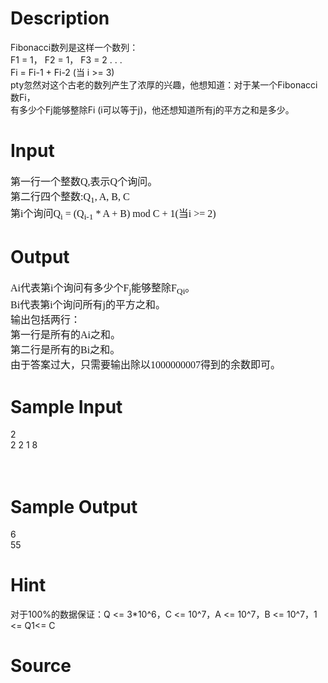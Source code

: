 
# Description

<div class="content"><p class="NOI1" style="margin: 0cm 0cm 0pt"></p>
<div>Fibonacci数列是这样一个数列：</div>
<div>F1 = 1， F2 = 1， F3 = 2 . . .</div>
<div>Fi = Fi-1 + Fi-2 (当 i &gt;= 3)</div>
<div>pty忽然对这个古老的数列产生了浓厚的兴趣，他想知道：对于某一个Fibonacci数Fi，</div>
<div>有多少个Fj能够整除Fi (i可以等于j)，他还想知道所有j的平方之和是多少。</div>
<p></p></div>

# Input

<div class="content"><p class="NOI1" style="margin: 0cm 0cm 0pt"><span style="font-size: medium"><span style="font-family: 宋体; mso-ascii-font-family: &#39;Times New Roman&#39;; mso-hansi-font-family: &#39;Times New Roman&#39;">第一行一个整数</span><span lang="EN-US"><font face="Times New Roman">Q,</font></span><span style="font-family: 宋体; mso-ascii-font-family: &#39;Times New Roman&#39;; mso-hansi-font-family: &#39;Times New Roman&#39;">表示</span><span lang="EN-US"><font face="Times New Roman">Q</font></span><span style="font-family: 宋体; mso-ascii-font-family: &#39;Times New Roman&#39;; mso-hansi-font-family: &#39;Times New Roman&#39;">个询问。</span></span></p>
<p class="NOI1" style="margin: 0cm 0cm 0pt"><span style="font-size: medium"><span style="font-family: 宋体; mso-ascii-font-family: &#39;Times New Roman&#39;; mso-hansi-font-family: &#39;Times New Roman&#39;">第二行四个整数</span><span lang="EN-US"><font face="Times New Roman">:Q<sub>1</sub>, A, B, C</font></span></span></p>
<p class="NOI1" style="margin: 0cm 0cm 0pt"><span style="font-size: medium"><span style="font-family: 宋体; mso-ascii-font-family: &#39;Times New Roman&#39;; mso-hansi-font-family: &#39;Times New Roman&#39;">第</span><span lang="EN-US"><font face="Times New Roman">i</font></span><span style="font-family: 宋体; mso-ascii-font-family: &#39;Times New Roman&#39;; mso-hansi-font-family: &#39;Times New Roman&#39;">个询问</span><span lang="EN-US"><font face="Times New Roman">Q<sub>i</sub> = (Q<sub>i-1</sub> * A + B) mod C + 1(</font></span><span style="font-family: 宋体; mso-ascii-font-family: &#39;Times New Roman&#39;; mso-hansi-font-family: &#39;Times New Roman&#39;">当</span><span lang="EN-US"><font face="Times New Roman">i &gt;= 2)</font></span></span></p>
<p class="NOI1" style="margin: 0cm 0cm 0pt"></p></div>

# Output

<div class="content"><p class="NOI1" style="margin: 0cm 0cm 0pt"><span style="font-size: medium"><span lang="EN-US"><font face="Times New Roman">Ai</font></span><span style="font-family: 宋体; mso-ascii-font-family: &#39;Times New Roman&#39;; mso-hansi-font-family: &#39;Times New Roman&#39;">代表第</span><span lang="EN-US"><font face="Times New Roman">i</font></span><span style="font-family: 宋体; mso-ascii-font-family: &#39;Times New Roman&#39;; mso-hansi-font-family: &#39;Times New Roman&#39;">个询问有多少个</span><span lang="EN-US"><font face="Times New Roman">F<sub>j</sub></font></span><span style="font-family: 宋体; mso-ascii-font-family: &#39;Times New Roman&#39;; mso-hansi-font-family: &#39;Times New Roman&#39;">能够整除</span><span lang="EN-US"><font face="Times New Roman">F<sub>Qi</sub></font></span><span style="font-family: 宋体; mso-ascii-font-family: &#39;Times New Roman&#39;; mso-hansi-font-family: &#39;Times New Roman&#39;">。</span></span></p>
<p class="NOI1" style="margin: 0cm 0cm 0pt"><span style="font-size: medium"><span lang="EN-US"><font face="Times New Roman">Bi</font></span><span style="font-family: 宋体; mso-ascii-font-family: &#39;Times New Roman&#39;; mso-hansi-font-family: &#39;Times New Roman&#39;">代表第</span><span lang="EN-US"><font face="Times New Roman">i</font></span><span style="font-family: 宋体; mso-ascii-font-family: &#39;Times New Roman&#39;; mso-hansi-font-family: &#39;Times New Roman&#39;">个询问所有</span><span lang="EN-US"><font face="Times New Roman">j</font></span><span style="font-family: 宋体; mso-ascii-font-family: &#39;Times New Roman&#39;; mso-hansi-font-family: &#39;Times New Roman&#39;">的平方之和。</span></span></p>
<p class="NOI1" style="margin: 0cm 0cm 0pt"><span style="font-size: medium"><span style="font-family: 宋体; mso-ascii-font-family: &#39;Times New Roman&#39;; mso-hansi-font-family: &#39;Times New Roman&#39;">输出包括两行：</span></span></p>
<p class="NOI1" style="margin: 0cm 0cm 0pt"><span style="font-size: medium"><span style="font-family: 宋体; mso-ascii-font-family: &#39;Times New Roman&#39;; mso-hansi-font-family: &#39;Times New Roman&#39;">第一行是所有的</span><span lang="EN-US"><font face="Times New Roman">Ai</font></span><span style="font-family: 宋体; mso-ascii-font-family: &#39;Times New Roman&#39;; mso-hansi-font-family: &#39;Times New Roman&#39;">之和。</span></span></p>
<p class="NOI1" style="margin: 0cm 0cm 0pt"><span style="font-size: medium"><span style="font-family: 宋体; mso-ascii-font-family: &#39;Times New Roman&#39;; mso-hansi-font-family: &#39;Times New Roman&#39;">第二行是所有的</span><span lang="EN-US"><font face="Times New Roman">Bi</font></span><span style="font-family: 宋体; mso-ascii-font-family: &#39;Times New Roman&#39;; mso-hansi-font-family: &#39;Times New Roman&#39;">之和。</span></span></p>
<p class="NOI1" style="margin: 0cm 0cm 0pt"><span style="font-size: medium"><span style="font-family: 宋体; mso-ascii-font-family: &#39;Times New Roman&#39;; mso-hansi-font-family: &#39;Times New Roman&#39;">由于答案过大，只需要输出除以</span><span lang="EN-US"><font face="Times New Roman">1000000007</font></span><span style="font-family: 宋体; mso-ascii-font-family: &#39;Times New Roman&#39;; mso-hansi-font-family: &#39;Times New Roman&#39;">得到的余数即可。</span></span></p>
<p class="NOI1" style="margin: 0cm 0cm 0pt"></p></div>

# Sample Input

<div class="content"><span class="sampledata">2<br/>
2  2  1  8<br/>
<br/>
<br/>
</span></div>

# Sample Output

<div class="content"><span class="sampledata">6<br/>
55<br/>
</span></div>

# Hint

<div class="content"><p></p><p>对于100%的数据保证：Q &lt;= 3*10^6，C &lt;= 10^7，A &lt;= 10^7，B &lt;= 10^7，1 &lt;= Q1&lt;= C</p><p></p></div>

# Source

<div class="content"><p><a href="problemset.php?search="></a></p></div>

